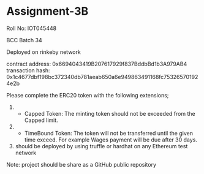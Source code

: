 # Assignment-3B

Roll No: IOT045448

BCC Batch 34

Deployed on rinkeby network

contract address:  0x6694043419B207617929f837BddbBd1b3A979AB4
transaction hash: 0x1c4677dbf198bc372340db781aeab650a6e949863491168fc753265701924e2b 

Please complete the ERC20 token with the following extensions;
1) - Capped Token: The minting token should not be exceeded from the Capped limit.
2) - TimeBound Token: The token will not be transferred until the given time exceed. For example Wages payment will be due after 30 days.
3) should be deployed by using truffle or hardhat on any Ethereum test network

Note: project should be share as a GitHub public repository
